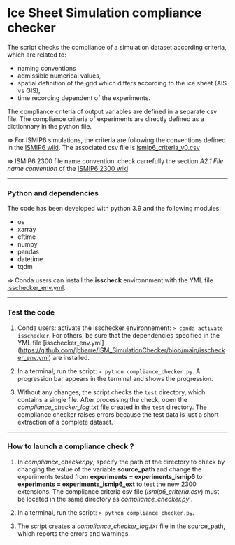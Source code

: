 # Ice Sheet Simulation compliance checker

The script checks the compliance of a simulation dataset according criteria, which are related to:

* naming conventions 
* admissible numerical values,
* spatial definition of the grid which differs according to the ice sheet (AIS vs GIS),
* time recording dependent of the experiments.

The compliance criteria of output variables are defined in a separate csv file. The compliance criteria of experiments are directly defined as a dictionnary in the python file.

=> For ISMIP6 simulations, the criteria are following the conventions defined in the [ISMIP6 wiki](https://www.climate-cryosphere.org/wiki/index.php?title=ISMIP6-Projections-Antarctica#Appendix_1_.E2.80.93_Output_grid_definition_and_interpolation). The associated csv file is [ismip6_criteria_v0.csv](https://github.com/jbbarre/ISM_SimulationChecker/blob/main/ismip6_criteria_v0.csv)

=> ISMIP6 2300 file name convention: check carrefully the section _A2.1 File name convention_ of the [ISMIP6 2300 wiki](https://www.climate-cryosphere.org/wiki/index.php?title=ISMIP6-Projections2300-Antarctica)

*************************************************

### Python and dependencies

The code has been developed with python 3.9 and the following modules:

* os
* xarray
* cftime
* numpy
* pandas
* datetime
* tqdm
  
=> Conda users can install the **isscheck** environnment with the YML file [isschecker_env.yml](https://github.com/jbbarre/ISM_SimulationChecker/blob/main/isschecker_env.yml).

*************************************************

### Test the code

1. Conda users: activate the isschecker environnement: `> conda activate isschecker`. 
   For others, be sure that the dependencies specified in the YML file [isschecker_env.yml]  (https://github.com/jbbarre/ISM_SimulationChecker/blob/main/isschecker_env.yml) are installed. 
   
2. In a terminal, run the script: `> python compliance_checker.py`. A progression bar appears in the terminal and shows the progression.
   
3. Without any changes, the script checks the `test` directory, which contains a single file. After processing the check, open the *compliance_checker_log.txt* file created in the `test` directory. The compliance checker raises errors because the test data is just a short extraction of a complete dataset.
   
*************************************************

### How to launch a compliance check ?

1. In *compliance_checker.py*, specify the path of the directory to check by changing the value of the variable **source_path** and change the experiments tested from **experiments = experiments_ismip6** to **experiments = experiments_ismip6_ext** to test the new 2300 extensions. The compliance criteria csv file (*ismip6_criteria.csv*) must be located in the same directory as *compliance_checker.py* .

2. In a terminal, run the script:
`> python compliance_checker.py`.

3. The script creates a *compliance_checker_log.txt* file in the source_path, which reports the errors and warnings.



